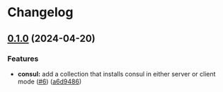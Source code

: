 # Changelog

## [0.1.0](https://github.com/mateusz-uminski/ansible-collections/compare/consul-v0.0.1...consul-v0.1.0) (2024-04-20)


### Features

* **consul:** add a collection that installs consul in either server or client mode ([#6](https://github.com/mateusz-uminski/ansible-collections/issues/6)) ([a6d9486](https://github.com/mateusz-uminski/ansible-collections/commit/a6d9486deb60632b185a1b796652a8fc09ba5c8e))
